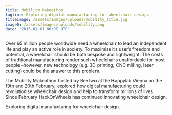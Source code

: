 ```yaml
---
title: Mobility Makeathon
tagline: Exploring digital manufacturing for wheelchair design.
titleimage: /assets/images/uploads/mobility_title.jpg
image0: /assets/images/uploads/mobility.png
date: '2015-01-01 00:00 UTC'
---
```

Over 65 million people worldwide need a wheelchair to lead an independent life 
and play an active role in society. 
To maximise its user’s freedom and potential, a wheelchair should be both bespoke and lightweight. 
The costs of traditional manufacturing render such wheelchairs unaffordable for most people 
–however, new technology (e.g. 3D printing, CNC milling, laser cutting) could be the answer to this problem.

The Mobility Makeathon hosted by BeeTwo at the Happylab Vienna on the 19th and 20th February, 
explored how digital manufacturing could revolutionise wheelchair design and help to transform millions of lives.
Since February HackOnWheels has continued innovating wheelchair design.

Exploring digital manufacturing for wheelchair design.